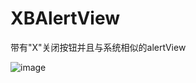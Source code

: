 # XBAlertView
带有"X"关闭按钮并且与系统相似的alertView

 ![image](https://github.com/xxblsx/XBAlertView/blob/master/XBAlertView/XBAlertView.gif)
